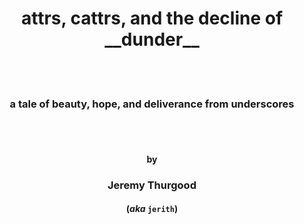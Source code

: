 <center>

# attrs, cattrs, and the decline of \_\_dunder\_\_

<br/>
<br/>

### a tale of beauty, hope, and deliverance from underscores

<br/>
<br/>

#### by

### Jeremy Thurgood
#### (*aka* `jerith`)

</center>
